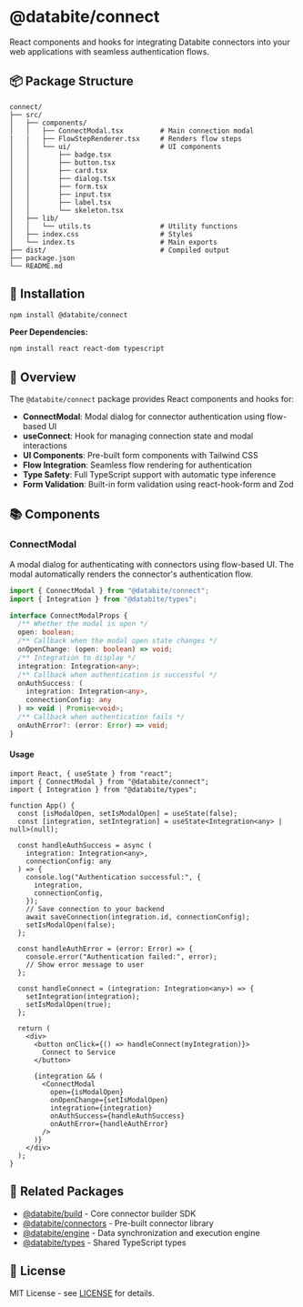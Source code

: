 # @databite/connect

React components and hooks for integrating Databite connectors into your web applications with seamless authentication flows.

## 📦 Package Structure

```
connect/
├── src/
│   ├── components/
│   │   ├── ConnectModal.tsx         # Main connection modal
|   |   ├── FlowStepRenderer.tsx     # Renders flow steps
│   │   └── ui/                      # UI components
│   │       ├── badge.tsx
│   │       ├── button.tsx
│   │       ├── card.tsx
│   │       ├── dialog.tsx
│   │       ├── form.tsx
│   │       ├── input.tsx
│   │       ├── label.tsx
│   │       └── skeleton.tsx
│   ├── lib/
│   │   └── utils.ts                 # Utility functions
│   ├── index.css                    # Styles
│   └── index.ts                     # Main exports
├── dist/                            # Compiled output
├── package.json
└── README.md
```

## 🚀 Installation

```bash
npm install @databite/connect
```

**Peer Dependencies:**

```bash
npm install react react-dom typescript
```

## 🎯 Overview

The `@databite/connect` package provides React components and hooks for:

- **ConnectModal**: Modal dialog for connector authentication using flow-based UI
- **useConnect**: Hook for managing connection state and modal interactions
- **UI Components**: Pre-built form components with Tailwind CSS
- **Flow Integration**: Seamless flow rendering for authentication
- **Type Safety**: Full TypeScript support with automatic type inference
- **Form Validation**: Built-in form validation using react-hook-form and Zod

## 📚 Components

### ConnectModal

A modal dialog for authenticating with connectors using flow-based UI. The modal automatically renders the connector's authentication flow.

```typescript
import { ConnectModal } from "@databite/connect";
import { Integration } from "@databite/types";

interface ConnectModalProps {
  /** Whether the modal is open */
  open: boolean;
  /** Callback when the modal open state changes */
  onOpenChange: (open: boolean) => void;
  /** Integration to display */
  integration: Integration<any>;
  /** Callback when authentication is successful */
  onAuthSuccess: (
    integration: Integration<any>,
    connectionConfig: any
  ) => void | Promise<void>;
  /** Callback when authentication fails */
  onAuthError?: (error: Error) => void;
}
```

#### Usage

```tsx
import React, { useState } from "react";
import { ConnectModal } from "@databite/connect";
import { Integration } from "@databite/types";

function App() {
  const [isModalOpen, setIsModalOpen] = useState(false);
  const [integration, setIntegration] = useState<Integration<any> | null>(null);

  const handleAuthSuccess = async (
    integration: Integration<any>,
    connectionConfig: any
  ) => {
    console.log("Authentication successful:", {
      integration,
      connectionConfig,
    });
    // Save connection to your backend
    await saveConnection(integration.id, connectionConfig);
    setIsModalOpen(false);
  };

  const handleAuthError = (error: Error) => {
    console.error("Authentication failed:", error);
    // Show error message to user
  };

  const handleConnect = (integration: Integration<any>) => {
    setIntegration(integration);
    setIsModalOpen(true);
  };

  return (
    <div>
      <button onClick={() => handleConnect(myIntegration)}>
        Connect to Service
      </button>

      {integration && (
        <ConnectModal
          open={isModalOpen}
          onOpenChange={setIsModalOpen}
          integration={integration}
          onAuthSuccess={handleAuthSuccess}
          onAuthError={handleAuthError}
        />
      )}
    </div>
  );
}
```

## 🔗 Related Packages

- [@databite/build](./packages/build/) - Core connector builder SDK
- [@databite/connectors](./packages/connectors/) - Pre-built connector library
- [@databite/engine](./packages/engine/) - Data synchronization and execution engine
- [@databite/types](./packages/types/) - Shared TypeScript types

## 📄 License

MIT License - see [LICENSE](../../LICENSE) for details.

